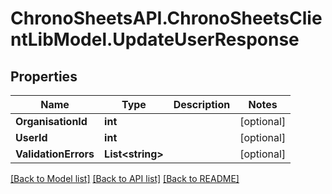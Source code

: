 
# ChronoSheetsAPI.ChronoSheetsClientLibModel.UpdateUserResponse

## Properties

Name | Type | Description | Notes
------------ | ------------- | ------------- | -------------
**OrganisationId** | **int** |  | [optional] 
**UserId** | **int** |  | [optional] 
**ValidationErrors** | **List&lt;string&gt;** |  | [optional] 

[[Back to Model list]](../README.md#documentation-for-models)
[[Back to API list]](../README.md#documentation-for-api-endpoints)
[[Back to README]](../README.md)

